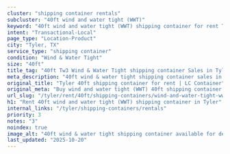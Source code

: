```yaml
---
cluster: "shipping container rentals"
subcluster: "40ft wind and water tight (WWT)"
keyword: "40ft wind and water tight (WWT) shipping container for rent Tyler, TX"
intent: "Transactional-Local"
page_type: "Location-Product"
city: "Tyler, TX"
service_type: "shipping container"
condition: "Wind & Water Tight"
size: "40ft"
title_tag: "40ft Tw3 Wind & Water Tight shipping container Sales in Tyler | LC Container"
meta_description: "40ft wind & water tight shipping container sales in Tyler. Fast delivery, competitive pricing. Serving shipping containers area. Quote ID: UVC. Call (214) 524-4168 for your free quote today."
original_title: "Tyler 40ft shipping container for rent | LC Container"
original_meta: "Buy wind and water tight (WWT) 40ft shipping container rent with local delivery in Tyler, TX. LC Container — local Since 2003. Request a fast quote today."
url_slug: "/tyler/rent/40ft/shipping-containers/wind-and-water-tight-wwt"
h1: "Rent 40ft wind and water tight (WWT) shipping container in Tyler"
internal_links: "/tyler/shipping-containers/rentals"
priority: 3
notes: "3"
noindex: true
image_alt: "40ft wind & water tight shipping container available for delivery in Tyler"
last_updated: "2025-10-20"
---
```


<!-- TODO: Add unique city/inventory copy, images, and internal links here. -->
